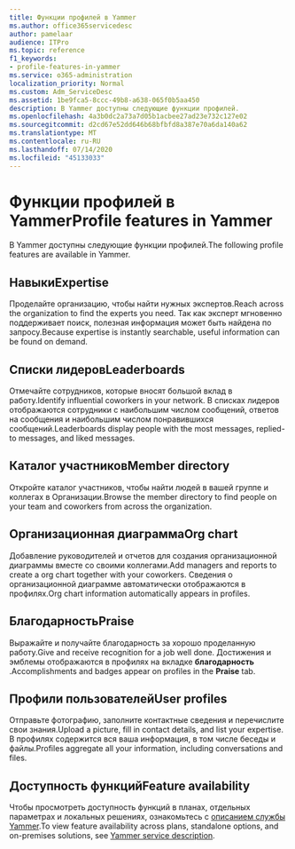 ```yaml
---
title: Функции профилей в Yammer
ms.author: office365servicedesc
author: pamelaar
audience: ITPro
ms.topic: reference
f1_keywords:
- profile-features-in-yammer
ms.service: o365-administration
localization_priority: Normal
ms.custom: Adm_ServiceDesc
ms.assetid: 1be9fca5-8ccc-49b8-a638-065f0b5aa450
description: В Yammer доступны следующие функции профилей.
ms.openlocfilehash: 4a3b0dc2a73a7d05b1acbee27ad23e732c127e02
ms.sourcegitcommit: d2cd67e52dd646b68bfbfd8a387e70a6da140a62
ms.translationtype: MT
ms.contentlocale: ru-RU
ms.lasthandoff: 07/14/2020
ms.locfileid: "45133033"
---
```

# <a name="profile-features-in-yammer"></a><span data-ttu-id="12019-103">Функции профилей в Yammer</span><span class="sxs-lookup"><span data-stu-id="12019-103">Profile features in Yammer</span></span>

<span data-ttu-id="12019-104">В Yammer доступны следующие функции профилей.</span><span class="sxs-lookup"><span data-stu-id="12019-104">The following profile features are available in Yammer.</span></span>
 
## <a name="expertise"></a><span data-ttu-id="12019-105">Навыки</span><span class="sxs-lookup"><span data-stu-id="12019-105">Expertise</span></span>

<span data-ttu-id="12019-106">Проделайте организацию, чтобы найти нужных экспертов.</span><span class="sxs-lookup"><span data-stu-id="12019-106">Reach across the organization to find the experts you need.</span></span> <span data-ttu-id="12019-107">Так как эксперт мгновенно поддерживает поиск, полезная информация может быть найдена по запросу.</span><span class="sxs-lookup"><span data-stu-id="12019-107">Because expertise is instantly searchable, useful information can be found on demand.</span></span>

## <a name="leaderboards"></a><span data-ttu-id="12019-108">Списки лидеров</span><span class="sxs-lookup"><span data-stu-id="12019-108">Leaderboards</span></span>

<span data-ttu-id="12019-109">Отмечайте сотрудников, которые вносят большой вклад в работу.</span><span class="sxs-lookup"><span data-stu-id="12019-109">Identify influential coworkers in your network.</span></span> <span data-ttu-id="12019-110">В списках лидеров отображаются сотрудники с наибольшим числом сообщений, ответов на сообщения и наибольшим числом понравившихся сообщений.</span><span class="sxs-lookup"><span data-stu-id="12019-110">Leaderboards display people with the most messages, replied-to messages, and liked messages.</span></span>

## <a name="member-directory"></a><span data-ttu-id="12019-111">Каталог участников</span><span class="sxs-lookup"><span data-stu-id="12019-111">Member directory</span></span>

<span data-ttu-id="12019-112">Откройте каталог участников, чтобы найти людей в вашей группе и коллегах в Организации.</span><span class="sxs-lookup"><span data-stu-id="12019-112">Browse the member directory to find people on your team and coworkers from across the organization.</span></span>
  
## <a name="org-chart"></a><span data-ttu-id="12019-113">Организационная диаграмма</span><span class="sxs-lookup"><span data-stu-id="12019-113">Org chart</span></span>

<span data-ttu-id="12019-114">Добавление руководителей и отчетов для создания организационной диаграммы вместе со своими коллегами.</span><span class="sxs-lookup"><span data-stu-id="12019-114">Add managers and reports to create a org chart together with your coworkers.</span></span> <span data-ttu-id="12019-115">Сведения о организационной диаграмме автоматически отображаются в профилях.</span><span class="sxs-lookup"><span data-stu-id="12019-115">Org chart information automatically appears in profiles.</span></span>
  
## <a name="praise"></a><span data-ttu-id="12019-116">Благодарность</span><span class="sxs-lookup"><span data-stu-id="12019-116">Praise</span></span>

<span data-ttu-id="12019-117">Выражайте и получайте благодарность за хорошо проделанную работу.</span><span class="sxs-lookup"><span data-stu-id="12019-117">Give and receive recognition for a job well done.</span></span> <span data-ttu-id="12019-118">Достижения и эмблемы отображаются в профилях на вкладке **благодарность** .</span><span class="sxs-lookup"><span data-stu-id="12019-118">Accomplishments and badges appear on profiles in the **Praise** tab.</span></span>
 
## <a name="user-profiles"></a><span data-ttu-id="12019-119">Профили пользователей</span><span class="sxs-lookup"><span data-stu-id="12019-119">User profiles</span></span>

<span data-ttu-id="12019-120">Отправьте фотографию, заполните контактные сведения и перечислите свои знания.</span><span class="sxs-lookup"><span data-stu-id="12019-120">Upload a picture, fill in contact details, and list your expertise.</span></span> <span data-ttu-id="12019-121">В профилях содержится вся ваша информация, в том числе беседы и файлы.</span><span class="sxs-lookup"><span data-stu-id="12019-121">Profiles aggregate all your information, including conversations and files.</span></span>
  
## <a name="feature-availability"></a><span data-ttu-id="12019-122">Доступность функций</span><span class="sxs-lookup"><span data-stu-id="12019-122">Feature availability</span></span>

<span data-ttu-id="12019-123">Чтобы просмотреть доступность функций в планах, отдельных параметрах и локальных решениях, ознакомьтесь с [описанием службы Yammer](yammer-service-description.md).</span><span class="sxs-lookup"><span data-stu-id="12019-123">To view feature availability across plans, standalone options, and on-premises solutions, see [Yammer service description](yammer-service-description.md).</span></span>
  

